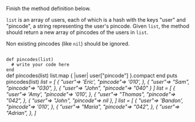 Finish the method definition below.

`list` is an array of users, each of which is a hash with the keys "user" and "pincode", a string representing the user's pincode. Given `list`, the method should return a new array of pincodes of the users in `list`.

Non existing pincodes (like `nil`) should be ignored.


<codeblock language="ruby" type="exercise" testMode="multipleInput">
<code>
def pincodes(list)
  # write your code here
end
</code>

<solution>
def pincodes(list)
  list.map { |user| user["pincode"] }.compact
end
</solution>

<testcases>
<caller>
puts pincodes(list)
</caller>
<testcase>
<i>
list = [
  {
    "user"=> 'Eric',
    "pincode"=> '010',
  },
  {
    "user"=> "Sam",
    "pincode"=> "030",
  },
  {
    "user"=> "John",
    "pincode"=> "040"
  }
]
</i>
</testcase>
<testcase>
<i>
list = [
  {
    "user"=> 'Amy',
    "pincode"=> '010',
  },
  {
    "user"=> "Thomas",
    "pincode"=> "042",
  },
  {
    "user"=> "John",
    "pincode"=> nil
  },
]
</i>
</testcase>
<testcase>
<i>
list = [
  {
    "user"=> 'Bandon',
    "pincode"=> '010',
  },
  {
    "user"=> "Maria",
    "pincode"=> "042",
  },
  {
    "user"=> "Adrian",
  },
]
</i>
</testcase>
</testcases>
</codeblock>